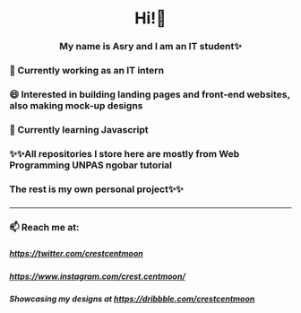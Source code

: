 ### <h1 align=center> Hi!👋 </h1>
### <h3 align=center>My name is Asry and I am an IT student✨</h3>

### 🔭 Currently working as an IT intern 
### 😄 Interested in building landing pages and front-end websites, also making mock-up designs
### 🌱 Currently learning Javascript
### ✨✨All repositories I store here are mostly from Web Programming UNPAS ngobar tutorial
### The rest is my own personal project✨✨

### <hr>
### 📫 Reach me at:
### <h5> https://twitter.com/crestcentmoon </h5>
### <h5> https://www.instagram.com/crest.centmoon/ </h5>
### <h5> Showcasing my designs at https://dribbble.com/crestcentmoon </h5>



<!--
**crestcentmoon/crestcentmoon** is a ✨ _special_ ✨ repository because its `README.md` (this file) appears on your GitHub profile.




